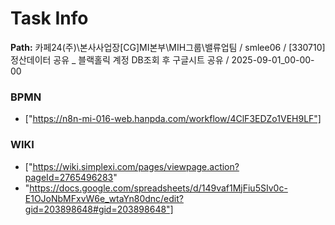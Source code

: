 # Task Info

**Path:** 카페24(주)\본사사업장\[CG]MI본부\MIH그룹\밸류업팀 / smlee06 / [330710] 정산데이터 공유 _ 블랙홀릭 계정 DB조회 후 구글시트 공유 / 2025-09-01_00-00-00

### BPMN
- ["https://n8n-mi-016-web.hanpda.com/workflow/4ClF3EDZo1VEH9LF"]

### WIKI
- ["https://wiki.simplexi.com/pages/viewpage.action?pageId=2765496283"
- "https://docs.google.com/spreadsheets/d/149vaf1MjFiu5SIv0c-E1OJoNbMFxvW6e_wtaYn80dnc/edit?gid=203898648#gid=203898648"]

